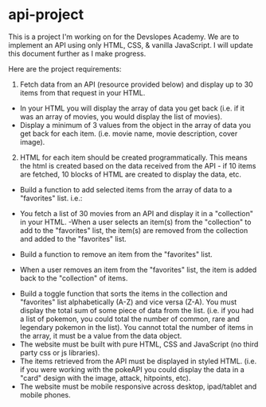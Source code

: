 ﻿# api-project
This is a project I'm working on for the Devslopes Academy. We are to implement an API using only HTML, CSS, & vanilla JavaScript. I will update this document further as I make progress.

Here are the project requirements:
1. Fetch data from an API (resource provided below) and display up to 30 items from that request in your HTML.<br>
- In your HTML you will display the array of data you get back (i.e. if it was an array of movies, you would display the list of movies). <br>
- Display a minimum of 3 values from the object in the array of data you get back for each item. (i.e. movie name, movie description, cover image).
2. HTML for each item should be created programmatically. This means the html is created  based on the data received from the API - if 10 items are fetched, 10 blocks of HTML are created to display the data, etc.
* Build a function to add selected items from the array of data to a "favorites" list. i.e.:
- You fetch a list of 30 movies from an API and display it in a "collection" in your HTML.
-When a user selects an item(s) from the "collection" to add to the "favorites" list, the item(s) are removed from the collection and added to the "favorites" list.
* Build a function to remove an item from the "favorites" list.
- When a user removes an item from the "favorites" list, the item is added back to the "collection" of items.
* Build a toggle function that sorts the items in the collection and "favorites" list alphabetically (A-Z) and vice versa (Z-A).
You must display the total sum of some piece of data from the list. (i.e. if you had a list of pokemon, you could total the number of common, rare and legendary pokemon in the list). You cannot total the number of items in the array, it must be a value from the data object.
* The website must be built with pure HTML, CSS and JavaScript (no third party css or js libraries).
* The items retrieved from the API must be displayed in styled HTML. (i.e. if you were working with the pokeAPI you could display the data in a "card" design with the image, attack, hitpoints, etc).
* The website must be mobile responsive across desktop, ipad/tablet and mobile phones.
